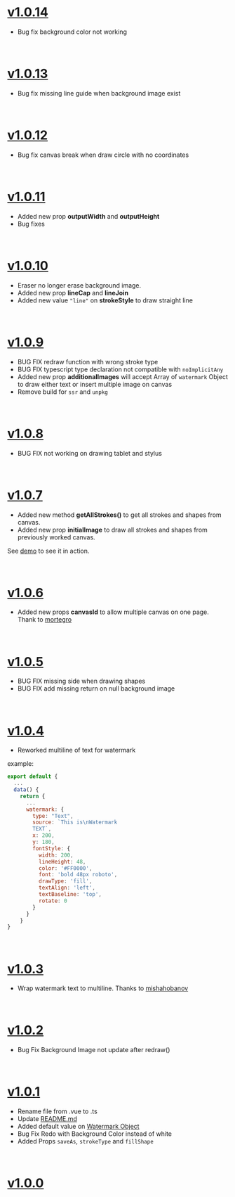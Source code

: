 # [v1.0.14](https://github.com/razztyfication/vue-drawing-canvas)

- Bug fix background color not working

<br>

# [v1.0.13](https://github.com/razztyfication/vue-drawing-canvas/tree/v1.0.13)

- Bug fix missing line guide when background image exist

<br>

# [v1.0.12](https://github.com/razztyfication/vue-drawing-canvas/tree/v1.0.12)

- Bug fix canvas break when draw circle with no coordinates

<br>

# [v1.0.11](https://github.com/razztyfication/vue-drawing-canvas/tree/v1.0.11)

- Added new prop **outputWidth** and **outputHeight**
- Bug fixes

<br>

# [v1.0.10](https://github.com/razztyfication/vue-drawing-canvas/tree/v1.0.10)

- Eraser no longer erase background image.
- Added new prop **lineCap** and **lineJoin**
- Added new value `"line"` on **strokeStyle** to draw straight line

<br>

# [v1.0.9](https://github.com/razztyfication/vue-drawing-canvas/tree/v1.0.9)

- BUG FIX redraw function with wrong stroke type
- BUG FIX typescript type declaration not compatible with `noImplicitAny`
- Added new prop **additionalImages** will accept Array of `watermark` Object to draw either text or insert multiple image on canvas
- Remove build for `ssr` and `unpkg`

<br>

# [v1.0.8](https://github.com/razztyfication/vue-drawing-canvas/tree/v1.0.8)

- BUG FIX not working on drawing tablet and stylus

<br>

# [v1.0.7](https://github.com/razztyfication/vue-drawing-canvas/tree/v1.0.7)

- Added new method **getAllStrokes()** to get all strokes and shapes from canvas.
- Added new prop **initialImage** to draw all strokes and shapes from previously worked canvas.

See [demo](https://codesandbox.io/s/vue-drawing-canvas-107-rc1-dcoiy) to see it in action.

<br>

# [v1.0.6](https://github.com/razztyfication/vue-drawing-canvas/tree/v1.0.6)

- Added new props **canvasId** to allow multiple canvas on one page. Thank to [mortegro](https://github.com/mortegro)

<br>

# [v1.0.5](https://github.com/razztyfication/vue-drawing-canvas/tree/v1.0.5)

- BUG FIX missing side when drawing shapes
- BUG FIX add missing return on null background image

<br>

# [v1.0.4](https://github.com/razztyfication/vue-drawing-canvas/tree/v1.0.4)

- Reworked multiline of text for watermark

example:

```js
export default {
  ...
  data() {
    return {
      ...
      watermark: {
        type: "Text",
        source: `This is\nWatermark
        TEXT`,
        x: 200,
        y: 180,
        fontStyle: {
          width: 200,
          lineHeight: 48,
          color: '#FF0000',
          font: 'bold 48px roboto',
          drawType: 'fill',
          textAlign: 'left',
          textBaseline: 'top',
          rotate: 0
        }
      }
    }
}
```

<br>

# [v1.0.3](https://github.com/razztyfication/vue-drawing-canvas/tree/v1.0.3)

- Wrap watermark text to multiline. Thanks to [mishahobanov](https://github.com/mishahobanov)

<br>

# [v1.0.2](https://github.com/razztyfication/vue-drawing-canvas/tree/v1.0.2)

- Bug Fix Background Image not update after redraw()

<br>

# [v1.0.1](https://github.com/razztyfication/vue-drawing-canvas/tree/v1.0.1)

- Rename file from .vue to .ts
- Update [README.md](https://github.com/razztyfication/vue-drawing-canvas/blob/master/README.md)
- Added default value on [Watermark Object](https://github.com/razztyfication/vue-drawing-canvas/blob/master/README.md#watermark-object)
- Bug Fix Redo with Background Color instead of white
- Added Props `saveAs`, `strokeType` and `fillShape`

<br>

# [v1.0.0](https://github.com/razztyfication/vue-drawing-canvas/tree/v1.0.0)